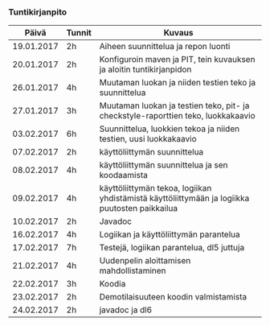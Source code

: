 ### Tuntikirjanpito
Päivä | Tunnit | Kuvaus
--------------- | ----- | ------
19.01.2017 | 2h | Aiheen suunnittelua ja repon luonti
20.01.2017 | 2h | Konfiguroin maven ja PIT, tein kuvauksen ja aloitin tuntikirjanpidon
26.01.2017 | 4h | Muutaman luokan ja niiden testien teko ja suunnittelua
27.01.2017 | 3h | Muutaman luokan ja testien teko, pit- ja checkstyle-raporttien teko, luokkakaavio
03.02.2017 | 6h | Suunnittelua, luokkien tekoa ja niiden testien, uusi luokkakaavio
07.02.2017 | 2h | käyttöliittymän suunnittelua
08.02.2017 | 4h | käyttöliittymän suunnittelua ja sen koodaamista
09.02.2017 | 4h | käyttöliittymän tekoa, logiikan yhdistämistä käyttöliittymään ja logiikka puutosten paikkailua
10.02.2017 | 2h | Javadoc
16.02.2017 | 4h | Logiikan ja käyttöliittymän parantelua
17.02.2017 | 7h | Testejä, logiikan parantelua, dl5 juttuja
21.02.2017 | 4h | Uudenpelin aloittamisen mahdollistaminen
22.02.2017 | 3h | Koodia
23.02.2017 | 2h | Demotilaisuuteen koodin valmistamista
24.02.2017 | 2h | javadoc ja dl6

